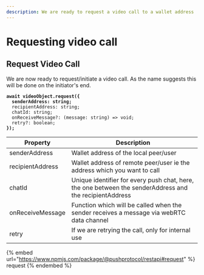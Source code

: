 ```yaml
---
description: We are ready to request a video call to a wallet address
---
```


# Requesting video call

## Request Video Call

We are now ready to request/initiate a video call. As the name suggests this will be done on the initiator's end.

<pre class="language-typescript"><code class="lang-typescript"><strong>await videoObject.request({
</strong><strong>  senderAddress: string;
</strong>  recipientAddress: string;
  chatId: string;
  onReceiveMessage?: (message: string) => void;
  retry?: boolean;
<strong>});
</strong></code></pre>

| Property         | Description                                                                                             |
| ---------------- | ------------------------------------------------------------------------------------------------------- |
| senderAddress    | Wallet address of the local peer/user                                                                   |
| recipientAddress | Wallet address of remote peer/user ie the address which you want to call                                |
| chatId           | Unique identifier for every push chat, here, the one between the senderAddress and the recipientAddress |
| onReceiveMessage | Function which will be called when the sender receives a message via webRTC data channel                |
| retry            | If we are retrying the call, only for internal use                                                      |

{% embed url="https://www.npmjs.com/package/@pushprotocol/restapi#request" %}
request
{% endembed %}
